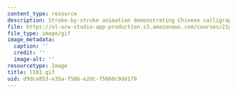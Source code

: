 ```yaml
---
content_type: resource
description: Stroke-by-stroke animation demonstrating Chinese calligraphy.
file: https://ol-ocw-studio-app-production.s3.amazonaws.com/courses/21g-104-chinese-iv-regular-spring-2004/d9dce853e35af58be2dcf5660c9dd179_l101.gif
file_type: image/gif
image_metadata:
  caption: ''
  credit: ''
  image-alt: ''
resourcetype: Image
title: l101.gif
uid: d9dce853-e35a-f58b-e2dc-f5660c9dd179
---
```

